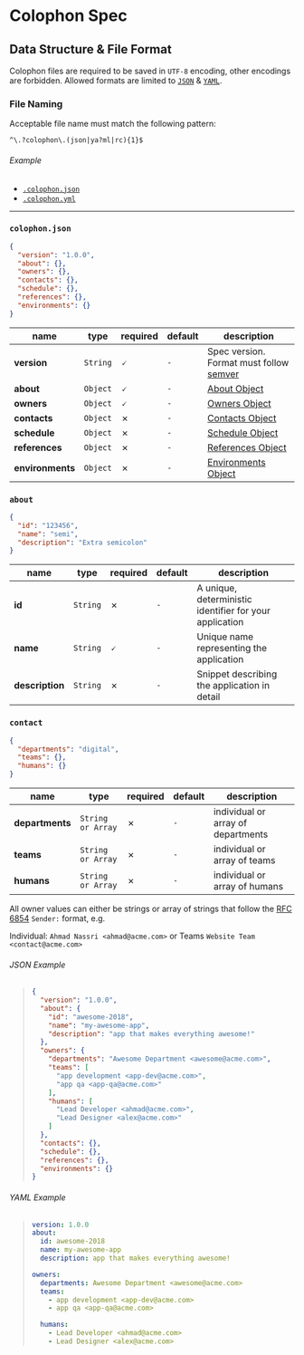 # Colophon Spec

## Data Structure & File Format

Colophon files are required to be saved in `UTF-8` encoding, other encodings are forbidden. Allowed formats are limited to [`JSON`][json] & [`YAML`][yaml].

### File Naming

Acceptable file name must match the following pattern:

```regex
^\.?colophon\.(json|ya?ml|rc){1}$
```

###### Example

- [`.colophon.json`](#json-example)
- [`.colophon.yml`](#yaml-example)

---

### `colophon.json`

```json
{
  "version": "1.0.0",
  "about": {},
  "owners": {},
  "contacts": {},
  "schedule": {},
  "references": {},
  "environments": {}
}
```

name               | type     | required | default | description                                
------------------ | -------- | -------- | ------- | -------------------------------------------
**version**        | `String` | 🗸        | `-`     | Spec version. Format must follow [semver][]
**about**          | `Object` | 🗸        | `-`     | [About Object](#about)            
**owners**         | `Object` | 🗸        | `-`     | [Owners Object](#owners)            
**contacts**       | `Object` | ✗        | `-`     | [Contacts Object](#contacts)            
**schedule**       | `Object` | ✗        | `-`     | [Schedule Object](#schedule)            
**references**     | `Object` | ✗        | `-`     | [References Object](#references)            
**environments**   | `Object` | ✗        | `-`     | [Environments Object](#environments)            

### `about`

```json
{
  "id": "123456",
  "name": "semi",
  "description": "Extra semicolon"
}
```

name            | type     | required | default | description                                                                                                
--------------- | -------- | -------- | ------- | -------------------------------------------------------
**id**          | `String` | ✗        | `-`     | A unique, deterministic identifier for your application 
**name**        | `String` | 🗸        | `-`     | Unique name representing the application                                                 
**description** | `String` | ✗        | `-`     | Snippet describing the application in detail                                         

### `contact`

```json
{
  "departments": "digital",
  "teams": {},
  "humans": {}
}
```

name            | type           | required | default | description                                                         
--------------- | -------------- | -------- | ------- | ----------------------------------
**departments** | `String or Array` | ✗        | `-`     | individual or array of departments                                    
**teams**       | `String or Array` | ✗        | `-`     | individual or array of teams
**humans**      | `String or Array` | ✗        | `-`     | individual or array of humans  

All owner values can either be strings or array of strings that follow the [RFC 6854](https://tools.ietf.org/html/rfc6854) `Sender:` format, e.g.

Individual: `Ahmad Nassri <ahmad@acme.com>` or Teams `Website Team <contact@acme.com>`

###### JSON Example

> ```json
> {
>   "version": "1.0.0",
>   "about": {
>     "id": "awesome-2018",
>     "name": "my-awesome-app",
>     "description": "app that makes everything awesome!"
>   },
>   "owners": {
>     "departments": "Awesome Department <awesome@acme.com>",
>     "teams": [
>       "app development <app-dev@acme.com>",
>       "app qa <app-qa@acme.com>"
>     ],
>     "humans": [
>       "Lead Developer <ahmad@acme.com>",
>       "Lead Designer <alex@acme.com>"
>     ]
>   },
>   "contacts": {},
>   "schedule": {},
>   "references": {},
>   "environments": {}
> }
> ```

###### YAML Example

> ```yaml
> version: 1.0.0
> about:
>   id: awesome-2018
>   name: my-awesome-app
>   description: app that makes everything awesome!
>
> owners:
>   departments: Awesome Department <awesome@acme.com>
>   teams:
>     - app development <app-dev@acme.com>
>     - app qa <app-qa@acme.com>
>
>   humans:
>     - Lead Developer <ahmad@acme.com>
>     - Lead Designer <alex@acme.com>
>
> ```

[json]: https://www.json.org/

[semver]: https://semver.org

[yaml]: http://www.yaml.org/

